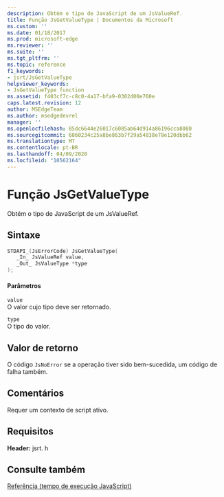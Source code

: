 ```yaml
---
description: Obtém o tipo de JavaScript de um JsValueRef.
title: Função JsGetValueType | Documentos da Microsoft
ms.custom: ''
ms.date: 01/18/2017
ms.prod: microsoft-edge
ms.reviewer: ''
ms.suite: ''
ms.tgt_pltfrm: ''
ms.topic: reference
f1_keywords:
- jsrt/JsGetValueType
helpviewer_keywords:
- JsGetValueType function
ms.assetid: f403cf7c-c8c0-4a17-bfa9-0302d00e760e
caps.latest.revision: 12
author: MSEdgeTeam
ms.author: msedgedevrel
manager: ''
ms.openlocfilehash: 85dc6644e26017c6085ab64d914a86196cca8080
ms.sourcegitcommit: 6860234c25a8be863b7f29a54838e78e120dbb62
ms.translationtype: MT
ms.contentlocale: pt-BR
ms.lasthandoff: 04/09/2020
ms.locfileid: "10562164"
---
```

# Função JsGetValueType
Obtém o tipo de JavaScript de um JsValueRef.  
  
## Sintaxe  
  
```cpp  
STDAPI_(JsErrorCode) JsGetValueType(  
   _In_ JsValueRef value,  
   _Out_ JsValueType *type  
);  
```  
  
#### Parâmetros  
 `value`  
 O valor cujo tipo deve ser retornado.  
  
 `type`  
 O tipo do valor.  
  
## Valor de retorno  
 O código `JsNoError` se a operação tiver sido bem-sucedida, um código de falha também.  
  
## Comentários  
 Requer um contexto de script ativo.  
  
## Requisitos  
 **Header:** jsrt. h  
  
## Consulte também  
 [Referência (tempo de execução JavaScript)](../chakra-hosting/reference-javascript-runtime.md)
